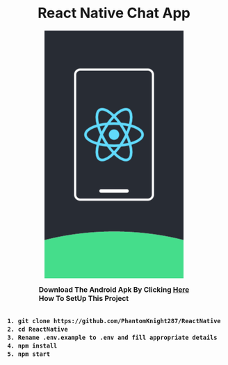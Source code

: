 <div style="display:flex;flex-direction:column;align-items:center;justify-content:center;font-weight:bold;font-size:1rem" >
<h1>React Native Chat App</h1>
<img style="width:20rem" src="./assets/Splash_adobespark.png" alt="Splash Screen"/>

Download The Android Apk By Clicking [Here](https://exp-shell-app-assets.s3.us-west-1.amazonaws.com/android/%40phantomknight/Firebase-Chat-App-ca8c44ba9c1b4dfead4f36e716e6d988-signed.apk)<br>
How To SetUp This Project
```bash
1. git clone https://github.com/PhantomKnight287/ReactNative
2. cd ReactNative
3. Rename .env.example to .env and fill appropriate details
4. npm install
5. npm start
```
</div>
